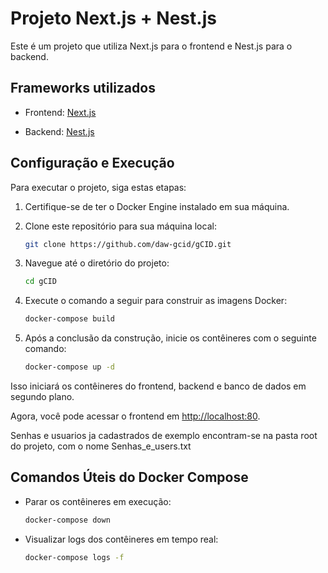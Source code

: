 # Projeto Next.js + Nest.js

Este é um projeto que utiliza Next.js para o frontend e Nest.js para o backend. 

## Frameworks utilizados

- Frontend: [Next.js](https://nextjs.org/)

- Backend: [Nest.js](https://nestjs.com/)

## Configuração e Execução

Para executar o projeto, siga estas etapas:

1. Certifique-se de ter o Docker Engine instalado em sua máquina.

2. Clone este repositório para sua máquina local:

    ```bash
    git clone https://github.com/daw-gcid/gCID.git
    ```

3. Navegue até o diretório do projeto:

    ```bash
    cd gCID
    ```

4. Execute o comando a seguir para construir as imagens Docker:

    ```bash
    docker-compose build
    ```

5. Após a conclusão da construção, inicie os contêineres com o seguinte comando:

    ```bash
    docker-compose up -d
    ```

Isso iniciará os contêineres do frontend, backend e banco de dados em segundo plano.

Agora, você pode acessar o frontend em [http://localhost:80](http://localhost:80).


Senhas e usuarios ja cadastrados de exemplo encontram-se na pasta root do projeto, com o nome Senhas_e_users.txt


## Comandos Úteis do Docker Compose

- Parar os contêineres em execução:

    ```bash
    docker-compose down
    ```

- Visualizar logs dos contêineres em tempo real:

    ```bash
    docker-compose logs -f
    ```

